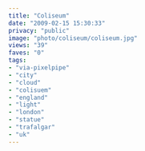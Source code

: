 ```yaml
---
title: "Coliseum"
date: "2009-02-15 15:30:33"
privacy: "public"
image: "photo/coliseum/coliseum.jpg"
views: "39"
faves: "0"
tags:
- "via-pixelpipe"
- "city"
- "cloud"
- "colisuem"
- "england"
- "light"
- "london"
- "statue"
- "trafalgar"
- "uk"
---
```

<a href="/photos/2009/02/15/coliseum"></a>
